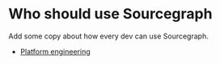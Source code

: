# Who should use Sourcegraph

Add some copy about how every dev can use Sourcegraph.

- [Platform engineering](platform-engineering.md)
